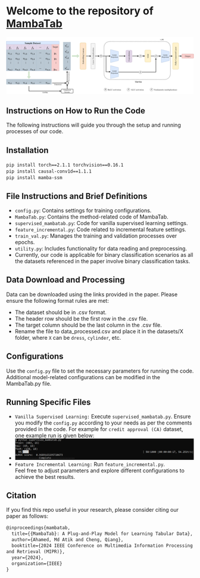 # Welcome to the repository of [MambaTab](https://arxiv.org/abs/2401.08867)
![Alt text](./pics/mambatab.png)
## Instructions on How to Run the Code
The following instructions will guide you through the setup and running processes of our code.
## Installation
`pip install torch==2.1.1 torchvision==0.16.1`<br>
`pip install causal-conv1d==1.1.1`<br>
`pip install mamba-ssm`<br>
## File Instructions and Brief Definitions
- `config.py`: Contains settings for training configurations.
- `MambaTab.py`: Contains the method-related code of MambaTab.
- `supervised_mambatab.py`: Code for vanilla supervised learning settings.
- `feature_incremental.py`: Code related to incremental feature settings.
- `train_val.py`: Manages the training and validation processes over epochs.
- `utility.py`: Includes functionality for data reading and preprocessing.
- Currently, our code is applicable for binary classification scenarios as all the datasets referenced in the paper involve binary classification tasks.
## Data Download and Processing
Data can be downloaded using the links provided in the paper. Please ensure the following format rules are met:

- The dataset should be in .csv format.
- The header row should be the first row in the .csv file.
- The target column should be the last column in the .csv file.
- Rename the file to data_processed.csv and place it in the datasets/X folder, where `X` can be `dress`, `cylinder`, etc.

## Configurations
Use the `config.py` file to set the necessary parameters for running the code. Additional model-related configurations can be modified in the MambaTab.py file.

## Running Specific Files
- `Vanilla Supervised Learning:` Execute `supervised_mambatab.py`. Ensure you modify the `config.py` according to your needs as per the comments provided in the code. For example for `credit approval (CA)` dataset, one example run is given below:
- ![Alt text](./pics/example_run.png)
- `Feature Incremental Learning:` Run `feature_incremental.py`.<br>
Feel free to adjust parameters and explore different configurations to achieve the best results.
## Citation

If you find this repo useful in your research, please consider citing our paper as follows:

```
@inproceedings{mambatab,
  title={{MambaTab}: A Plug-and-Play Model for Learning Tabular Data},
  author={Ahamed, Md Atik and Cheng, Qiang},
  booktitle={2024 IEEE Conference on Multimedia Information Processing and Retrieval (MIPR)},
  year={2024},
  organization={IEEE}
}
```

